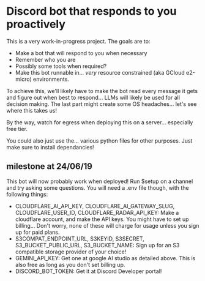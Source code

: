 # Discord bot that responds to you proactively
This is a very work-in-progress project.
The goals are to:
- Make a bot that will respond to you when necessary
- Remember who you are
- Possibly some tools when required?
- Make this bot runnable in... *very* resource constrained (aka GCloud e2-micro) environments.

To achieve this, we'll likely have to make the bot read every message it gets and figure out when best to respond...
LLMs will likely be used for all decision making.
The last part might create some OS headaches... let's see where this takes us!

By the way, watch for egress when deploying this on a server... especially free tier.

You could also just use the... various python files for other purposes. Just make sure to install dependancies!

## milestone at 24/06/19
This bot will now probably work when deployed!
Run $setup on a channel and try asking some questions.
You will need a .env file though, with the following things:
- CLOUDFLARE_AI_API_KEY, CLOUDFLARE_AI_GATEWAY_SLUG, CLOUDFLARE_USER_ID, CLOUDFLARE_RADAR_API_KEY: Make a cloudflare account, and make the API keys. You might have to set up billing... Don't worry, none of these will charge for usage unless you sign up for paid plans.
- S3COMPAT_ENDPOINT_URL, S3KEYID, S3SECRET, S3_BUCKET_PUBLIC_URL, S3_BUCKET_NAME: Sign up for an S3 compatible storage provider of your choice! 
- GEMINI_API_KEY: Get one at google AI studio as detailed above. This is also free as long as you don't set billing up.
- DISCORD_BOT_TOKEN: Get it at Discord Developer portal!